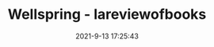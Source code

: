 ---
"title": "Wellspring - lareviewofbooks"
"date": "2021-9-13 17:25:43"
"feed_name": "GOOGLENEWSMINING"
"feed_website": "https://news.google.com/search?q=mining%2Bincident&hl=en-US&gl=US&ceid=US:en"
"feed_rss": "https://news.google.com/rss/search?q=mining%2Bincident&hl=en-US&gl=US&ceid=US:en"
"link": "https://www.lareviewofbooks.org/article/wellspring/"
"file": "_posts/2021-1-1-6292a2d522c48e3ac8903dfe51641624584e6b9a.md"
"accident": "0"
"drilling": "0"
"dead": "0"
"injured": "0"
---